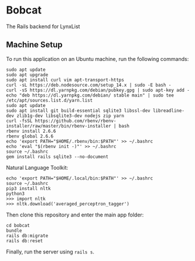 # Bobcat

The Rails backend for LynxList

## Machine Setup

To run this application on an Ubuntu machine, run the following commands:

```
sudo apt update
sudo apt upgrade
sudo apt install curl vim apt-transport-https
curl -sL https://deb.nodesource.com/setup_14.x | sudo -E bash -
curl -sS https://dl.yarnpkg.com/debian/pubkey.gpg | sudo apt-key add -
echo "deb https://dl.yarnpkg.com/debian/ stable main" | sudo tee /etc/apt/sources.list.d/yarn.list
sudo apt update
sudo apt install git build-essential sqlite3 libssl-dev libreadline-dev zlib1g-dev libsqlite3-dev nodejs zip yarn
curl -fsSL https://github.com/rbenv/rbenv-installer/raw/master/bin/rbenv-installer | bash
rbenv install 2.6.6
rbenv global 2.6.6
echo 'export PATH="$HOME/.rbenv/bin:$PATH"' >> ~/.bashrc
echo 'eval "$(rbenv init -)"' >> ~/.bashrc
source ~/.bashrc
gem install rails sqlite3 --no-document
```

Natural Language Toolkit:

```
echo 'export PATH="$HOME/.local/bin:$PATH"' >> ~/.bashrc
source ~/.bashrc
pip3 install nltk
python3
>>> import nltk
>>> nltk.download('averaged_perceptron_tagger')
```

Then clone this repository and enter the main app folder:

```
cd bobcat
bundle
rails db:migrate
rails db:reset
```

Finally, run the server using `rails s`.
